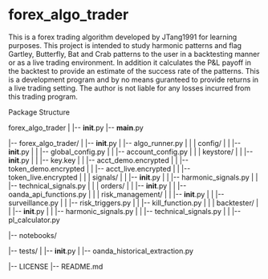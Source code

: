 # forex_algo_trader
This is a forex trading algorithm developed by JTang1991 for learning purposes.
This project is intended to study harmonic patterns and flag Gartley, Butterfly,
Bat and Crab patterns to the user in a backtesting manner or as a live trading
environment. In addition it calculates the P&L payoff in the backtest to 
provide an estimate of the success rate of the patterns.
This is a development program and by no means guranteed to provide returns in 
a live trading setting. The author is not liable for any losses incurred from this 
trading program.


Package Structure

forex_algo_trader
|
|-- __init__.py
|-- __main__.py

|-- forex_algo_trader/
|   |-- __init__.py
|   |-- algo_runner.py
|
|   |   config/
|   |   |-- __init__.py
|   |   |-- global_config.py
|   |   |-- account_config.py
|
|   |   keystore/
|   |   |-- __init__.py
|   |   |-- key.key
|   |   |-- acct_demo.encrypted
|   |   |-- token_demo.encrypted
|   |   |-- acct_live.encrypted
|   |   |-- token_live.encrypted
|
|   |   signals/
|   |   |-- __init__.py
|   |   |-- harmonic_signals.py
|   |   |-- technical_signals.py
|
|   |   orders/
|   |   |-- __init__.py
|   |   |-- oanda_api_functions.py
|
|   |   risk_management/
|   |   |-- __init__.py
|   |   |-- surveillance.py
|   |   |-- risk_triggers.py
|   |   |-- kill_function.py
|
|   |   backtester/
|   |   |-- __init__.py
|   |   |-- harmonic_signals.py
|   |   |-- technical_signals.py
|   |   |-- pl_calculator.py

|-- notebooks/

|-- tests/
|   |-- __init__.py
|   |-- oanda_historical_extraction.py

|-- LICENSE
|-- README.md